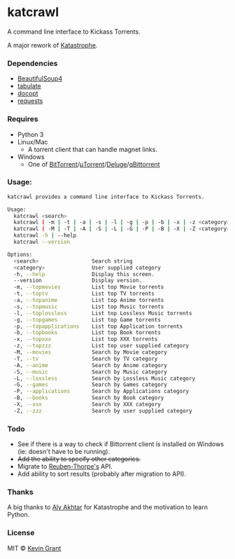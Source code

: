 # katcrawl
A command line interface to Kickass Torrents.

A major rework of [Katastrophe](https://github.com/alyakhtar/Katastrophe).

### Dependencies

* [BeautifulSoup4](https://pypi.python.org/pypi/beautifulsoup4)
* [tabulate](https://pypi.python.org/pypi/tabulate)
* [docopt](https://github.com/docopt/docopt)
* [requests](https://pypi.python.org/pypi/requests)

### Requires
* Python 3
* Linux/Mac
  - A torrent client that can handle magnet links.
* Windows
  - One of [BitTorrent](http://www.bittorrent.com)/[μTorrent](http://utorrent.com)/[Deluge](http://deluge-torrent.org)/[qBittorrent](http://www.qbittorrent.org)

### Usage:
```sh
katcrawl provides a command line interface to Kickass Torrents.

Usage:
  katcrawl <search>
  katcrawl ( -m | -t | -a | -s | -l | -g | -p | -b | -x | -z <category> )
  katcrawl ( -M | -T | -A | -S | -L | -G | -P | -B | -X | -Z <category> ) <search>
  katcrawl -h | --help
  katcrawl --version  

Options:
  <search>                 Search string
  <category>               User supplied category
  -h, --help               Display this screen.
  --version                Display version.
  -m, --topmovies          List top Movie torrents
  -t, --toptv              List top TV torrents
  -a, --topanime           List top Anime torrents
  -s, --topmusic           List top Music torrents
  -l, --toplossless        List top Lossless Music torrents
  -g, --topgames           List top Game torrents
  -p, --topapplications    List top Application torrents
  -b, --topbooks           List top Book torrents
  -x, --topxxx             List top XXX torrents
  -z, --topzzz             List top user supplied category
  -M, --movies             Search by Movie category
  -T, --tv                 Search by TV category
  -A, --anime              Search by Anime category
  -S, --music              Search by Music category
  -L, --lossless           Search by Lossless Music category
  -G, --games              Search by Games category
  -P, --applications       Search by Applications category
  -B, --books              Search by Book category
  -X, --xxx                Search by XXX category
  -Z, --zzz                Search by user supplied category
```
### Todo
* See if there is a way to check if Bittorrent client is installed on Windows (ie: doesn't have to be running).
* ~~Add the ability to specify other categories.~~
* Migrate to [Reuben-Thorpe's](https://github.com/Reuben-Thorpe) API.
* Add ability to sort results (probably after migration to API).

### Thanks
A big thanks to [Aly Akhtar](https://github.com/alyakhtar) for Katastrophe and the motivation to learn Python.

### License

MIT © [Kevin Grant](https://github.com/wedwabbit/katcrawl/blob/master/LICENSE.html)
